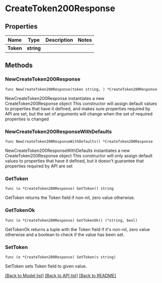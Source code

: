 # CreateToken200Response

## Properties

Name | Type | Description | Notes
------------ | ------------- | ------------- | -------------
**Token** | **string** |  | 

## Methods

### NewCreateToken200Response

`func NewCreateToken200Response(token string, ) *CreateToken200Response`

NewCreateToken200Response instantiates a new CreateToken200Response object
This constructor will assign default values to properties that have it defined,
and makes sure properties required by API are set, but the set of arguments
will change when the set of required properties is changed

### NewCreateToken200ResponseWithDefaults

`func NewCreateToken200ResponseWithDefaults() *CreateToken200Response`

NewCreateToken200ResponseWithDefaults instantiates a new CreateToken200Response object
This constructor will only assign default values to properties that have it defined,
but it doesn't guarantee that properties required by API are set

### GetToken

`func (o *CreateToken200Response) GetToken() string`

GetToken returns the Token field if non-nil, zero value otherwise.

### GetTokenOk

`func (o *CreateToken200Response) GetTokenOk() (*string, bool)`

GetTokenOk returns a tuple with the Token field if it's non-nil, zero value otherwise
and a boolean to check if the value has been set.

### SetToken

`func (o *CreateToken200Response) SetToken(v string)`

SetToken sets Token field to given value.



[[Back to Model list]](../README.md#documentation-for-models) [[Back to API list]](../README.md#documentation-for-api-endpoints) [[Back to README]](../README.md)


